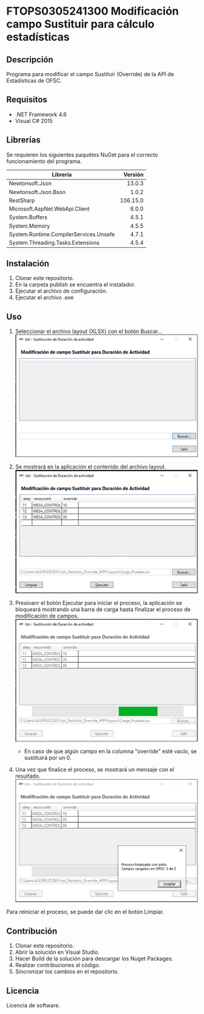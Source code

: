 # FTOPS0305241300 Modificación campo Sustituir para cálculo estadísticas

## Descripción

Programa para modificar el campo Sustituir (Override) de la API de Estadísticas de OFSC.

## Requisitos

- .NET Framework 4.6
- Visual C# 2015

## Librerías

Se requieren los siguientes paquétes NuGet para el correcto funcionamiento del programa.

| Librería                               |  Versión |
| -------------------------------------- | -------: |
| Newtonsoft.Json                        |   13.0.3 |
| Newtonsoft.Json.Bson                   |    1.0.2 |
| RestSharp                              | 106.15.0 |
| Microsoft.AspNet.WebApi.Client         |    6.0.0 |
| System.Buffers                         |    4.5.1 |
| System.Memory                          |    4.5.5 |
| System.Runtime.CompilerServices.Unsafe |    4.7.1 |
| System.Threading.Tasks.Extensions      |    4.5.4 |

## Instalación

1. Clonar este repositorio.
2. En la carpeta publish se encuentra el instalador.
3. Ejecutar el archivo de configuración.
4. Ejecutar el archivo .exe

## Uso

1. Seleccionar el archivo layout (XLSX) con el botón Buscar...
   ![Pantalla inicial](./assets/images/Uso_1.png)
2. Se mostrará en la aplicación el contenido del archivo layout.
   ![Layout cargado](./assets/images/Uso_2.png)
3. Presioanr el botón Ejecutar para iniciar el proceso, la aplicación se bloqueará mostrando una barra de carga hasta finalizar el proceso de modificación de campos.
   ![Proceso iniciado](./assets/images/Uso_3.png)

   - En caso de que algún campo en la columna "override" esté vacío, se sustituirá por un 0.

4. Una vez que finalice el proceso, se mostrará un mensaje con el resultado.
   ![Proceso finalizado](./assets/images/Uso_4.png)

Para reiniciar el proceso, se puede dar clic en el botón Limpiar.

## Contribución

1. Clonar este repositorio.
2. Abrir la solución en Visual Studio.
3. Hacer Build de la solución para descargar los Nuget Packages.
4. Realizar contribuciones al código.
5. Sincronizar los cambios en el repositorio.

## Licencia

Licencia de software.
